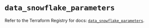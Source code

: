 # `data_snowflake_parameters`

Refer to the Terraform Registry for docs: [`data_snowflake_parameters`](https://registry.terraform.io/providers/snowflakedb/snowflake/2.2.0/docs/data-sources/parameters).
